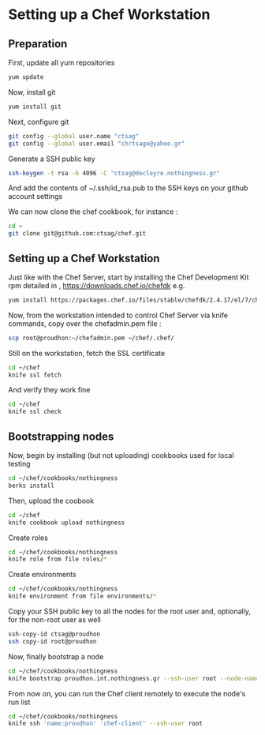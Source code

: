 # Setting up a Chef Workstation

## Preparation

First, update all yum repositories

```bash
yum update
```

Now, install git

```bash
yum install git
```

Next, configure git

```bash
git config --global user.name "ctsag"
git config --global user.email "chrtsago@yahoo.gr"
```

Generate a SSH public key

```bash
ssh-keygen -t rsa -b 4096 -C "ctsag@decleyre.nothingness.gr"
```

And add the contents of ~/.ssh/id_rsa.pub to the SSH keys on your github account settings

We can now clone the chef cookbook, for instance :

```bash
cd ~
git clone git@github.com:ctsag/chef.git
```

## Setting up a Chef Workstation

Just like with the Chef Server, start by installing the Chef Development Kit rpm detailed in , https://downloads.chef.io/chefdk e.g.

```bash
yum install https://packages.chef.io/files/stable/chefdk/2.4.17/el/7/chefdk-2.4.17-1.el7.x86_64.rpm
```

Now, from the workstation intended to control Chef Server via knife commands, copy over the chefadmin.pem file :

```bash
scp root@proudhon:~/chefadmin.pem ~/chef/.chef/
```

Still on the workstation, fetch the SSL certificate

```bash
cd ~/chef
knife ssl fetch
```

And verify they work fine

```bash
cd ~/chef
knife ssl check
```

## Bootstrapping nodes

Now, begin by installing (but not uploading) cookbooks used for local testing

```bash
cd ~/chef/cookbooks/nothingness
berks install
```

Then, upload the coobook

```bash
cd ~/chef
knife cookbook upload nothingness
```

Create roles

```bash
cd ~/chef/cookbooks/nothingness
knife role from file roles/*
```

Create environments

```bash
cd ~/chef/cookbooks/nothingness
knife environment from file environments/*
```

Copy your SSH public key to all the nodes for the root user and, optionally, for the non-root user as well

```bash
ssh-copy-id ctsag@proudhon
ssh copy-id root@proudhon
```

Now, finally bootstrap a node

```bash
cd ~/chef/cookbooks/nothingness
knife bootstrap proudhon.int.nothingness.gr --ssh-user root --node-name proudhon --run-list 'role[admin]' --environment admin
```

From now on, you can run the Chef client remotely to execute the node's run list

```bash
cd ~/chef/cookbooks/nothingness
knife ssh 'name:proudhon' 'chef-client' --ssh-user root
```
